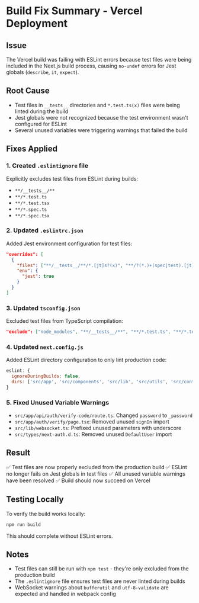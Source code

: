 # Build Fix Summary - Vercel Deployment

## Issue
The Vercel build was failing with ESLint errors because test files were being included in the Next.js build process, causing `no-undef` errors for Jest globals (`describe`, `it`, `expect`).

## Root Cause
- Test files in `__tests__` directories and `*.test.ts(x)` files were being linted during the build
- Jest globals were not recognized because the test environment wasn't configured for ESLint
- Several unused variables were triggering warnings that failed the build

## Fixes Applied

### 1. Created `.eslintignore` file
Explicitly excludes test files from ESLint during builds:
- `**/__tests__/**`
- `**/*.test.ts`
- `**/*.test.tsx`
- `**/*.spec.ts`
- `**/*.spec.tsx`

### 2. Updated `.eslintrc.json`
Added Jest environment configuration for test files:
```json
"overrides": [
  {
    "files": ["**/__tests__/**/*.[jt]s?(x)", "**/?(*.)+(spec|test).[jt]s?(x)"],
    "env": {
      "jest": true
    }
  }
]
```

### 3. Updated `tsconfig.json`
Excluded test files from TypeScript compilation:
```json
"exclude": ["node_modules", "**/__tests__/**", "**/*.test.ts", "**/*.test.tsx", "**/*.spec.ts", "**/*.spec.tsx"]
```

### 4. Updated `next.config.js`
Added ESLint directory configuration to only lint production code:
```javascript
eslint: {
  ignoreDuringBuilds: false,
  dirs: ['src/app', 'src/components', 'src/lib', 'src/utils', 'src/contexts', 'src/hooks'],
}
```

### 5. Fixed Unused Variable Warnings
- `src/app/api/auth/verify-code/route.ts`: Changed `password` to `_password`
- `src/app/auth/verify/page.tsx`: Removed unused `signIn` import
- `src/lib/websocket.ts`: Prefixed unused parameters with underscore
- `src/types/next-auth.d.ts`: Removed unused `DefaultUser` import

## Result
✅ Test files are now properly excluded from the production build
✅ ESLint no longer fails on Jest globals in test files
✅ All unused variable warnings have been resolved
✅ Build should now succeed on Vercel

## Testing Locally
To verify the build works locally:
```bash
npm run build
```

This should complete without ESLint errors.

## Notes
- Test files can still be run with `npm test` - they're only excluded from the production build
- The `.eslintignore` file ensures test files are never linted during builds
- WebSocket warnings about `bufferutil` and `utf-8-validate` are expected and handled in webpack config
